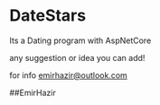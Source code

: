 # DateStars

Its a Dating program with AspNetCore

any suggestion or idea you can add!

for info  emirhazir@outlook.com


##EmirHazir
